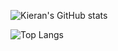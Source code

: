 
![Kieran's GitHub stats](https://github-readme-stats.vercel.app/api?username=kspc100&theme=radical&show_icons=true)

![Top Langs](https://github-readme-stats.vercel.app/api/top-langs/?username=kspc100&theme=radical&show_icons=true)

<!---
kspc100/kspc100 is a ✨ special ✨ repository because its `README.md` (this file) appears on your GitHub profile.
You can click the Preview link to take a look at your changes.
- 👋 Hi, I’m Kieran Seah
- 👀 I’m interested in... programming of course! I like using javascript and python.
- 🌱 I’m currently learning ...
- 💞️ I’m looking to collaborate on ...
- 📫 How to reach me ...
--->
